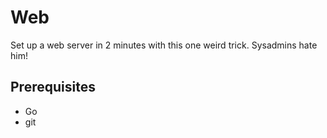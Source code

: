 # Web
Set up a web server in 2 minutes with this one weird trick. Sysadmins hate him!

## Prerequisites
 - Go
 - git
